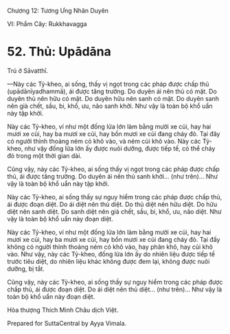 

Chương 12: Tương Ưng Nhân Duyên

VI: Phẩm Cây: Rukkhavagga

# 52\. Thủ: Upādāna

Trú ở Sāvatthī.

—Này các Tỷ-kheo, ai sống, thấy vị ngọt trong các pháp được chấp thủ (upādānīyadhammā), ái được tăng trưởng. Do duyên ái nên thủ có mặt. Do duyên thủ nên hữu có mặt. Do duyên hữu nên sanh có mặt. Do duyên sanh nên già chết, sầu, bi, khổ, ưu, não sanh khởi. Như vậy là toàn bộ khổ uẩn này tập khởi.

Này các Tỷ-kheo, ví như một đống lửa lớn làm bằng mười xe củi, hay hai mươi xe củi, hay ba mươi xe củi, hay bốn mươi xe củi đang cháy đỏ. Tại đây có người thỉnh thoảng ném cỏ khô vào, và ném củi khô vào. Này các Tỷ-kheo, như vậy đống lửa lớn ấy được nuôi dưỡng, được tiếp tế, có thể cháy đỏ trong một thời gian dài.

Cũng vậy, này các Tỷ-kheo, ai sống thấy vị ngọt trong các pháp được chấp thủ, ái được tăng trưởng. Do duyên ái nên thủ sanh khởi… (như trên)… Như vậy là toàn bộ khổ uẩn này tập khởi.

Này các Tỷ-kheo, ai sống thấy sự nguy hiểm trong các pháp được chấp thủ, ái được đoạn diệt. Do ái diệt nên thủ diệt. Do thủ diệt nên hữu diệt. Do hữu diệt nên sanh diệt. Do sanh diệt nên già chết, sầu, bi, khổ, ưu, não diệt. Như vậy là toàn bộ khổ uẩn này đoạn diệt.

Này các Tỷ-kheo, ví như một đống lửa lớn làm bằng mười xe củi, hay hai mươi xe củi, hay ba mươi xe củi, hay bốn mươi xe củi đang cháy đỏ. Tại đấy không có người thỉnh thoảng ném cỏ khô vào, hay phân khô, hay củi khô vào. Như vậy, này các Tỷ-kheo, đống lửa lớn ấy do nhiên liệu được tiếp tế trước tiêu diệt, do nhiên liệu khác không được đem lại, không được nuôi dưỡng, bị tắt.

Cũng vậy, này các Tỷ-kheo, ai sống thấy sự nguy hiểm trong các pháp được chấp thủ, ái được đoạn diệt. Do ái diệt nên thủ diệt… (như trên)… Như vậy là toàn bộ khổ uẩn này đoạn diệt.

Hòa thượng Thích Minh Châu dịch Việt.

Prepared for SuttaCentral by Ayya Vimala.